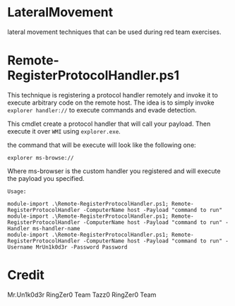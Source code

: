 # LateralMovement
lateral movement techniques that can be used during red team exercises.

# Remote-RegisterProtocolHandler.ps1

This technique is registering a protocol handler remotely and invoke it to execute arbitrary code on the remote host. The idea is to simply invoke `explorer handler://` to execute commands and evade detection.

This cmdlet create a protocol handler that will call your payload. Then execute it over `WMI` using `explorer.exe`.

the command that will be execute will look like the following one:

`explorer ms-browse://`

Where ms-browser is the custom handler you registered and will execute the payload you specified.

```
Usage:

module-import .\Remote-RegisterProtocolHandler.ps1; Remote-RegisterProtocolHandler -ComputerName host -Payload "command to run"
module-import .\Remote-RegisterProtocolHandler.ps1; Remote-RegisterProtocolHandler -ComputerName host -Payload "command to run" -Handler ms-handler-name 
module-import .\Remote-RegisterProtocolHandler.ps1; Remote-RegisterProtocolHandler -ComputerName host -Payload "command to run" -Username MrUn1k0d3r -Password Password
```

# Credit
Mr.Un1k0d3r RingZer0 Team
Tazz0 RingZer0 Team
